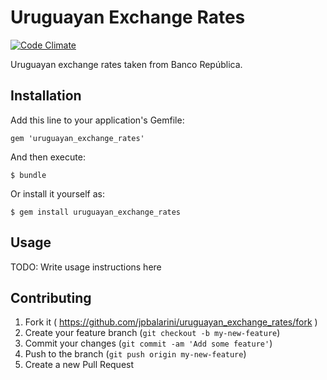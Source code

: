 # Uruguayan Exchange Rates

[![Code Climate](https://codeclimate.com/github/jpbalarini/uruguayan_exchange_rates/badges/gpa.svg)](https://codeclimate.com/github/jpbalarini/uruguayan_exchange_rates)

Uruguayan exchange rates taken from Banco República.

## Installation

Add this line to your application's Gemfile:

    gem 'uruguayan_exchange_rates'

And then execute:

    $ bundle

Or install it yourself as:

    $ gem install uruguayan_exchange_rates

## Usage

TODO: Write usage instructions here

## Contributing

1. Fork it ( https://github.com/jpbalarini/uruguayan_exchange_rates/fork )
2. Create your feature branch (`git checkout -b my-new-feature`)
3. Commit your changes (`git commit -am 'Add some feature'`)
4. Push to the branch (`git push origin my-new-feature`)
5. Create a new Pull Request
